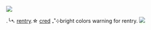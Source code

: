 ![](https://cdn.discordapp.com/attachments/292527415941398528/1062109505892139059/github.gif)

.╰➴ [rentry](https://rentry.co/SpokelsHere).☆ [cred](https://a4g.tumblr.com/) ₊˚⊹bright colors warning for rentry. ![](https://cdn.discordapp.com/emojis/1050897432415850548.gif?size=44&quality=lossless)
